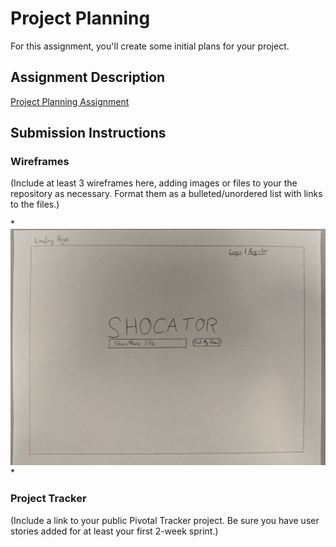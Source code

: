 # Project Planning
For this assignment, you'll create some initial plans for your project.

## Assignment Description
[Project Planning Assignment](https://education.launchcode.org/liftoff/assignments/planning/)

## Submission Instructions

### Wireframes

(Include at least 3 wireframes here, adding images or files to your the repository as necessary. Format them as a bulleted/unordered list with links to the files.)

*![Landing Page](https://github.com/joellis13/liftoff-assignments/blob/master/P3-Project_Planning/LandingPage.jpg)
*

### Project Tracker

(Include a link to your public Pivotal Tracker project. Be sure you have user stories added for at least your first 2-week sprint.)
